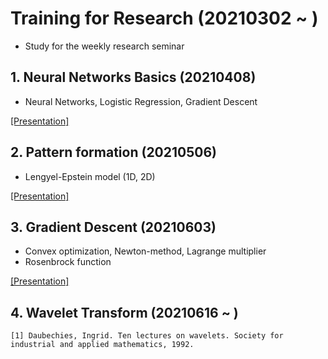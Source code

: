 # Training for Research (20210302 ~ )
- Study for the weekly research seminar

## 1. Neural Networks Basics (20210408)
- Neural Networks, Logistic Regression, Gradient Descent   

[[Presentation]](https://github.com/OH-Seoyoung/Training_for_Research/blob/master/1.%20Neural_Networks_Basic/20210401_Neural_Network.pdf)

## 2. Pattern formation (20210506)
- Lengyel-Epstein model (1D, 2D)  

[[Presentation]](https://github.com/OH-Seoyoung/Training_for_Research/blob/master/2.%20Pattern_Formation/20210506_Pattern_Formation.pdf)

## 3. Gradient Descent (20210603)
- Convex optimization, Newton-method, Lagrange multiplier
- Rosenbrock function

[[Presentation]](https://github.com/OH-Seoyoung/Training_for_Research/blob/master/3.%20Gradient_Descent/20210603_Gradient_Descent.pdf)

## 4. Wavelet Transform (20210616 ~ )
```
[1] Daubechies, Ingrid. Ten lectures on wavelets. Society for industrial and applied mathematics, 1992.
```
